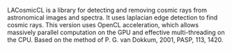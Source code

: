 LACosmicCL is a library for detecting and removing cosmic rays from astronomical images and spectra.  It uses laplacian edge detection to find cosmic rays.  This version uses OpenCL acceleration, which allows massively parallel computation on the GPU and effective multi-threading on the CPU.  Based on the method of P. G. van Dokkum, 2001, PASP, 113, 1420.